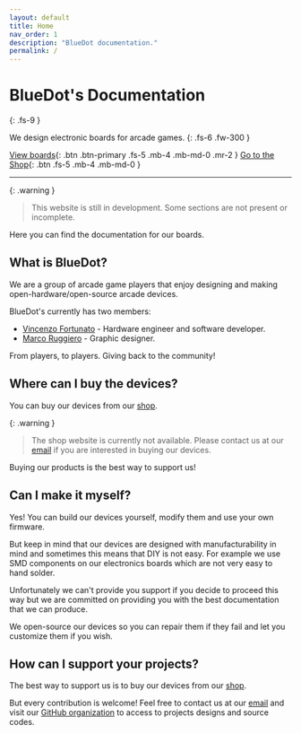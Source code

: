 ```yaml
---
layout: default
title: Home
nav_order: 1
description: "BlueDot documentation."
permalink: /
---
```


# BlueDot's Documentation
{: .fs-9 }

We design electronic boards for arcade games.
{: .fs-6 .fw-300 }

[View boards](/boards/){: .btn .btn-primary .fs-5 .mb-4 .mb-md-0 .mr-2 }
[Go to the Shop][BlueDot Shop]{: .btn .fs-5 .mb-4 .mb-md-0 }

---

{: .warning }
> This website is still in development. Some sections are not present or incomplete.

Here you can find the documentation for our boards.

## What is BlueDot?

We are a group of arcade game players that enjoy designing and making open-hardware/open-source arcade devices.

BlueDot's currently has two members:

- [Vincenzo Fortunato] - Hardware engineer and software developer.
- [Marco Ruggiero] - Graphic designer.

From players, to players. Giving back to the community!

## Where can I buy the devices?

You can buy our devices from our [shop][BlueDot Shop].

{: .warning }
> The shop website is currently not available. Please contact us at our [email][BlueDot Email] if you are interested in buying our devices.

Buying our products is the best way to support us!

## Can I make it myself?

Yes! You can build our devices yourself, modify them and use your own firmware. 

But keep in mind that our devices are designed with manufacturability in mind and sometimes this means that DIY is not easy. For example we use SMD components on our electronics boards which are not very easy to hand solder.

Unfortunately we can't provide you support if you decide to proceed this way but we are committed on providing you with the best documentation that we can produce.

We open-source our devices so you can repair them if they fail and let you customize them if you wish.

## How can I support your projects?

The best way to support us is to buy our devices from our [shop][BlueDot Shop].

But every contribution is welcome! Feel free to contact us at our [email][BlueDot Email] and visit our [GitHub organization][BlueDot GitHub] to access to projects designs and source codes.

[Vincenzo Fortunato]: https://github.com/vinsfortunato
[Marco Ruggiero]: https://www.instagram.com/ruggiero.design/
[BlueDot Shop]: shop.bluedotarcade.com
[BlueDot Email]: mailto:bluedotarcade@gmail.com
[BlueDot GitHub]: https://github.com/bluedot-arcade/
[Just the Docs]: https://just-the-docs.com